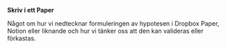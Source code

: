 **Skriv i ett Paper**

Något om hur vi nedtecknar formuleringen av hypotesen i Dropbox Paper, Notion eller liknande och hur vi tänker oss att den kan valideras eller förkastas. 
